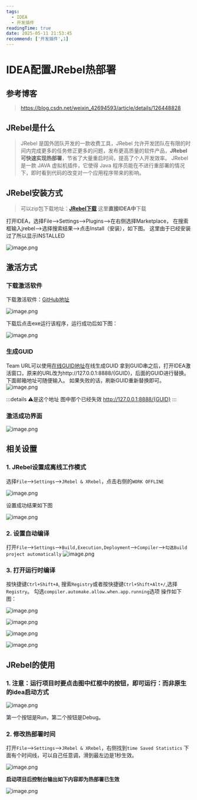 ```yaml
---
tags:
  - IDEA
  - 开发插件
readingTime: true
date: 2025-05-11 21:53:45
recommend: ['开发插件',1]
---
```

# IDEA配置JRebel热部署

## 参考博客

>https://blog.csdn.net/weixin_42694593/article/details/126448828


## JRebel是什么

>JRebel 是国外团队开发的一款收费工具，JRebel 允许开发团队在有限的时间内完成更多的任务修正更多的问题，发布更高质量的软件产品，**JRebel 可快速实现热部署**，节省了大量重启时间，提高了个人开发效率。
JRebel 是一款 JAVA 虚拟机插件，它使得 Java 程序员能在不进行重部署的情况下，即时看到代码的改变对一个应用程序带来的影响。

## JRebel安装方式

> 可以zip包下载地址：[**JRebel下载**](https://plugins.jetbrains.com/plugin/4441-jrebel-and-xrebel/versions)
> 这里**直接IDEA中**下载


打开IDEA，选择File—>Settings—>Plugins—>在右侧选择Marketplace，
在搜索框输入jrebel—>选择搜索结果—>点击Install（安装），如下图。
这里由于已经安装过了所以显示INSTALLED


![image.png](https://imgsbo.oss-cn-shanghai.aliyuncs.com/undefined20250512193937471.png)

## 激活方式

### 下载激活软件

下载激活软件：[GitHub地址](https://github.com/ilanyu/ReverseProxy/releases)

![image.png](https://imgsbo.oss-cn-shanghai.aliyuncs.com/undefined20250512194154342.png)

下载后点击exe运行该程序，运行成功后如下图：

![image.png](https://imgsbo.oss-cn-shanghai.aliyuncs.com/undefined20250512194208832.png)

### 生成GUID

Team URL可以使用[在线GUID地址](https://www.guidgen.com/)在线生成GUID
拿到GUID串之后，打开IDEA激活窗口，原来的URL改为http://127.0.0.1:8888/{GUID}，后面的GUID进行替换。
下面邮箱地址可随便输入。
如果失败的话，刷新GUID重新替换即可。
![image.png](https://imgsbo.oss-cn-shanghai.aliyuncs.com/undefined20250512194442124.png)

:::details ⚠️是这个地址 图中那个已经失效
http://127.0.0.1:8888/{GUID}
:::
### 激活成功界面
![image.png](https://imgsbo.oss-cn-shanghai.aliyuncs.com/undefined20250512194322984.png)

## 相关设置

### 1.  JRebel设置成离线工作模式
选择`File`—>`Settings`—>`JRebel & XRebel`，点击右侧的`WORK OFFLINE`


![image.png](https://imgsbo.oss-cn-shanghai.aliyuncs.com/undefined20250512194705964.png)

设置成功结果如下图

![image.png](https://imgsbo.oss-cn-shanghai.aliyuncs.com/undefined20250512194716754.png)
### 2.  设置自动编译

打开`File`—>`Settings`—>`Build,Execution,Deployment`—>`Compiler`—>`勾选Build project automatically`
![image.png](https://imgsbo.oss-cn-shanghai.aliyuncs.com/undefined20250512194835785.png)

### 3. 打开运行时编译

按快捷键`Ctrl+Shift+A`, 搜索`Registry`或者按快捷键`Ctrl+Shift+Alt+/`,选择`Registry`。
勾选`compiler.automake.allow.when.app.running`选项
操作如下图：

![image.png](https://imgsbo.oss-cn-shanghai.aliyuncs.com/undefined20250512194923696.png)

![image.png](https://imgsbo.oss-cn-shanghai.aliyuncs.com/undefined20250512194928170.png)

![image.png](https://imgsbo.oss-cn-shanghai.aliyuncs.com/undefined20250512194938379.png)

![image.png](https://imgsbo.oss-cn-shanghai.aliyuncs.com/undefined20250512194946439.png)

## JRebel的使用

### 1. 注意：运行项目时要点击图中红框中的按钮，即可运行：而非原生的idea启动方式


![image.png](https://imgsbo.oss-cn-shanghai.aliyuncs.com/undefined20250512195019565.png)

第一个按钮是Run，第二个按钮是Debug。

### 2. 修改热部署时间

打开`File`—>`Settings`—>`JRebel & XRebel`，右侧找到`time Saved Statistics`
下面有个时间线，可以自己任意调，滑到最左边是1秒生效。


![image.png](https://imgsbo.oss-cn-shanghai.aliyuncs.com/undefined20250512195056170.png)

**启动项目后控制台输出如下内容即为热部署已生效**

![image.png](https://imgsbo.oss-cn-shanghai.aliyuncs.com/undefined20250512195100900.png)
